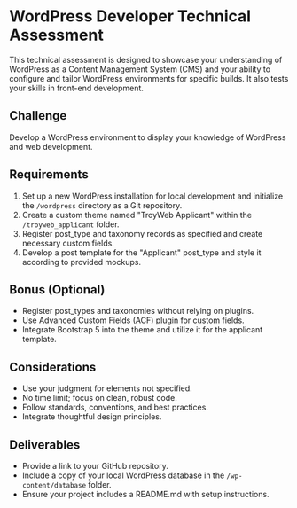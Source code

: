# WordPress Developer Technical Assessment

This technical assessment is designed to showcase your understanding of WordPress as a Content Management System (CMS) and your ability to configure and tailor WordPress environments for specific builds. It also tests your skills in front-end development.

## Challenge
Develop a WordPress environment to display your knowledge of WordPress and web development.

## Requirements
1. Set up a new WordPress installation for local development and initialize the `/wordpress` directory as a Git repository.
2. Create a custom theme named "TroyWeb Applicant" within the `/troyweb_applicant` folder.
3. Register post_type and taxonomy records as specified and create necessary custom fields.
4. Develop a post template for the "Applicant" post_type and style it according to provided mockups.

## Bonus (Optional)
- Register post_types and taxonomies without relying on plugins.
- Use Advanced Custom Fields (ACF) plugin for custom fields.
- Integrate Bootstrap 5 into the theme and utilize it for the applicant template.

## Considerations
- Use your judgment for elements not specified.
- No time limit; focus on clean, robust code.
- Follow standards, conventions, and best practices.
- Integrate thoughtful design principles.

## Deliverables
- Provide a link to your GitHub repository.
- Include a copy of your local WordPress database in the `/wp-content/database` folder.
- Ensure your project includes a README.md with setup instructions.
